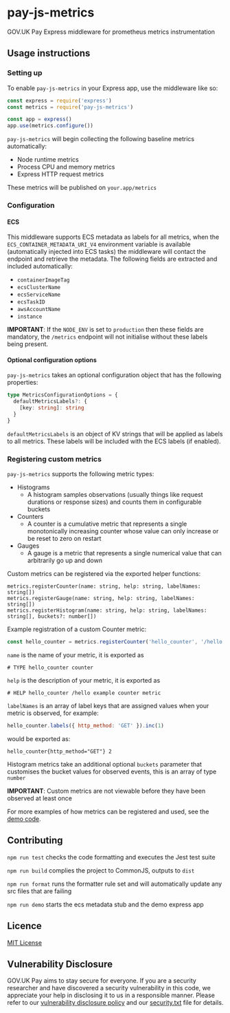 # pay-js-metrics

GOV.UK Pay Express middleware for prometheus metrics instrumentation

## Usage instructions

### Setting up

To enable `pay-js-metrics` in your Express app, use the middleware like so:

```js
const express = require('express')
const metrics = require('pay-js-metrics')

const app = express()
app.use(metrics.configure())
```
`pay-js-metrics` will begin collecting the following baseline metrics automatically:

- Node runtime metrics
- Process CPU and memory metrics
- Express HTTP request metrics

These metrics will be published on `your.app/metrics`

### Configuration

#### ECS

This middleware supports ECS metadata as labels for all metrics, when the `ECS_CONTAINER_METADATA_URI_V4` 
environment variable is available (automatically injected into ECS tasks) the middleware will contact the 
endpoint and retrieve the metadata. The following fields are extracted and included automatically:

- `containerImageTag`
- `ecsClusterName`
- `ecsServiceName`
- `ecsTaskID`
- `awsAccountName`
- `instance`

__IMPORTANT__: If the `NODE_ENV` is set to `production` then these fields are mandatory, the `/metrics` endpoint will 
not initialise without these labels being present.

#### Optional configuration options

`pay-js-metrics` takes an optional configuration object that has the following properties:

```ts
type MetricsConfigurationOptions = {
  defaultMetricsLabels?: {
    [key: string]: string
  }
}
```

`defaultMetricsLabels` is an object of KV strings that will be applied as labels to all metrics. These labels will be included with the ECS labels (if enabled).

### Registering custom metrics

`pay-js-metrics` supports the following metric types:

- Histograms
  - A histogram samples observations (usually things like request durations or response sizes) and counts them in configurable buckets
- Counters
  - A counter is a cumulative metric that represents a single monotonically increasing counter whose value can only increase or be reset to zero on restart
- Gauges
  - A gauge is a metric that represents a single numerical value that can arbitrarily go up and down

Custom metrics can be registered via the exported helper functions:

```
metrics.registerCounter(name: string, help: string, labelNames: string[])
metrics.registerGauge(name: string, help: string, labelNames: string[])
metrics.registerHistogram(name: string, help: string, labelNames: string[], buckets?: number[])
```
Example registration of a custom Counter metric:

```js
const hello_counter = metrics.registerCounter('hello_counter', '/hello example counter metric', ['http_method'])
```
`name` is the name of your metric, it is exported as
```
# TYPE hello_counter counter
```

`help` is the description of your metric, it is exported as
```
# HELP hello_counter /hello example counter metric
```

`labelNames` is an array of label keys that are assigned values when your metric is observed, for example:
```js
hello_counter.labels({ http_method: 'GET' }).inc(1)
```
would be exported as:
```
hello_counter{http_method="GET"} 2
```

Histogram metrics take an additional optional `buckets` parameter that customises the bucket values for observed events, this is an array of type `number`

__IMPORTANT__: Custom metrics are not viewable before they have been observed at least once

For more examples of how metrics can be registered and used, see the [demo code](ecs_metadata/demo.ts).

## Contributing

`npm run test` checks the code formatting and executes the Jest test suite

`npm run build` complies the project to CommonJS, outputs to `dist`

`npm run format` runs the formatter rule set and will automatically update any src files that are failing 

`npm run demo` starts the ecs metadata stub and the demo express app 

## Licence

[MIT License](LICENSE)

## Vulnerability Disclosure

GOV.UK Pay aims to stay secure for everyone. If you are a security researcher and have discovered a security vulnerability in this code, we appreciate your help in disclosing it to us in a responsible manner. Please refer to our [vulnerability disclosure policy](https://www.gov.uk/help/report-vulnerability) and our [security.txt](https://vdp.cabinetoffice.gov.uk/.well-known/security.txt) file for details.
